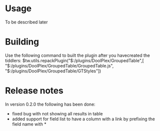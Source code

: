 # Usage
To be described later

# Building
Use the following command to built the plugin after you havecreated the tiddlers:
$tw.utils.repackPlugin("$:/plugins/DoolPlex/GroupedTable",[
    "$:/plugins/DoolPlex/GroupedTable/GroupedTable.js", 
    "$:/plugins/DoolPlex/GroupedTable/GTStyles"])

# Release notes
In version 0.2.0 the following has been done:
- fixed bug with not showing all results in table
- added support for field list to have a column with a link by prefixing the field name with *
